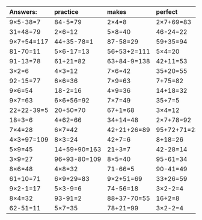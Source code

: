 | Answers: | practice | makes | perfect | ! |
| :--- | :--- | :--- | :--- | :--- |
| 9×5-38=7 | 84-5=79 | 2×4=8 | 2×7+69=83 | 6×5=30 | 
| 31+48=79 | 2×6=12 | 5×8=40 | 46-24=22 | 9×3=27 | 
| 9×7+54=117 | 44+35-78=1 | 87-58=29 | 59+35=94 | 9×6+89=143 | 
| 81-70=11 | 5×6-17=13 | 56+53+2=111 | 5×4=20 | 3×2+39=45 | 
| 91-13=78 | 61+21=82 | 63+84-9=138 | 42+11=53 | 7×2=14 | 
| 3×2=6 | 4×3=12 | 7×6=42 | 35+20=55 | 61-22=39 | 
| 92-15=77 | 6×6=36 | 7×9=63 | 7+75=82 | 6÷3=2 | 
| 9×6=54 | 18-2=16 | 4×9=36 | 14+18=32 | 15÷3=5 | 
| 9×7=63 | 6×6+56=92 | 7×7=49 | 35÷7=5 | 54÷9=6 | 
| 22+22-39=5 | 20+50=70 | 67+1=68 | 3×4=12 | 6+11=17 | 
| 18÷3=6 | 4+62=66 | 34+14=48 | 2×7+78=92 | 65-36=29 | 
| 7×4=28 | 6×7=42 | 42+21+26=89 | 95+72+71=238 | 3×5=15 | 
| 4×3+97=109 | 8×3=24 | 42÷7=6 | 8+18=26 | 84-70=14 | 
| 5×9=45 | 14+59+90=163 | 21÷3=7 | 42-28=14 | 7+91=98 | 
| 3×9=27 | 96+93-80=109 | 8×5=40 | 95-61=34 | 67-19=48 | 
| 8×6=48 | 4×8=32 | 71-66=5 | 90-41=49 | 45+43+43=131 | 
| 61+10=71 | 6×9+29=83 | 9×2+51=69 | 33+26=59 | 24÷6=4 | 
| 9×2-1=17 | 5×3-9=6 | 74-56=18 | 3×2-2=4 | 8÷2=4 | 
| 8×4=32 | 93-91=2 | 88+37-70=55 | 16÷2=8 | 54-50=4 | 
| 62-51=11 | 5×7=35 | 78+21=99 | 3×2-2=4 | 5×2+41=51 | 
